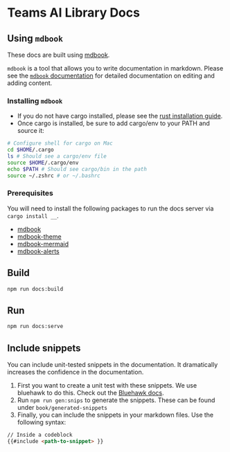 # Teams AI Library Docs

## Using `mdbook`

These docs are built using [mdbook](https://github.com/rust-lang/mdBook).

`mdbook` is a tool that allows you to write documentation in markdown. Please see the [`mdbook` documentation](https://rust-lang.github.io/mdBook/index.html) for detailed documentation on editing and adding content.

### Installing `mdbook`

- If you do not have cargo installed, please see the [rust installation guide](https://www.rust-lang.org/tools/install).
- Once cargo is installed, be sure to add cargo/env to your PATH and source it:

```sh
# Configure shell for cargo on Mac
cd $HOME/.cargo
ls # Should see a cargo/env file
source $HOME/.cargo/env
echo $PATH # Should see cargo/bin in the path
source ~/.zshrc # or ~/.bashrc
```


### Prerequisites

You will need to install the following packages to run the docs server via `cargo install __`.

- [mdbook](https://github.com/rust-lang/mdBook)
- [mdbook-theme](https://github.com/zjp-CN/mdbook-theme)
- [mdbook-mermaid](https://github.com/badboy/mdbook-mermaid)
- [mdbook-alerts](https://github.com/lambdalisue/rs-mdbook-alerts)

## Build

```bash
npm run docs:build
```

## Run

```bash
npm run docs:serve
```

## Include snippets

You can include unit-tested snippets in the documentation. It dramatically increases the confidence in the documentation.

1. First you want to create a unit test with these snippets. We use bluehawk to do this. Check out the [Bluehawk docs](https://mongodb-university.github.io/Bluehawk/code-snippets/).
2. Run `npm run gen:snips` to generate the snippets. These can be found under `book/generated-snippets`
3. Finally, you can include the snippets in your markdown files. Use the following syntax:

```markdown
// Inside a codeblock
{{#include <path-to-snippet> }}
```

